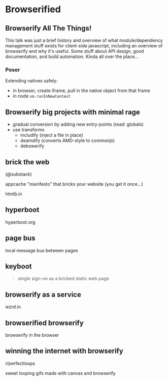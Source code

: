 # Browserified

## Browserify All The Things!

This talk was just a brief history and overview of what module/dependency management stuff exists for client-side javascript, including an overview of browserify and why it's useful. Some stuff about API design, good documentation, and build automation. Kinda all over the place...

### Poser
Extending natives safely:
- in browser, create iframe, pull in the native object from that frame
- in node `vm.runInNewContext`


## Browserify big projects with minimal rage

- gradual conversion by adding new entry-points (read: globals)
- use transforms
  + includify (inject a file in place)
  + deamdify (converts AMD-style to commonjs)
  + debowerify


## brick the web
(@substack)

appcache "manifesto" that bricks your website (you get it once...)

htmlb.in

## hyperboot
hyperboot.org


## page bus
local message bus between pages

## keyboot
> single sign-on as a bricked static web page

## browserify as a service
wzrd.in

## browserified browserify
browserify in the browser


## winning the internet with browserify
r/perfectloops

sweet looping gifs made with canvas and browserify


